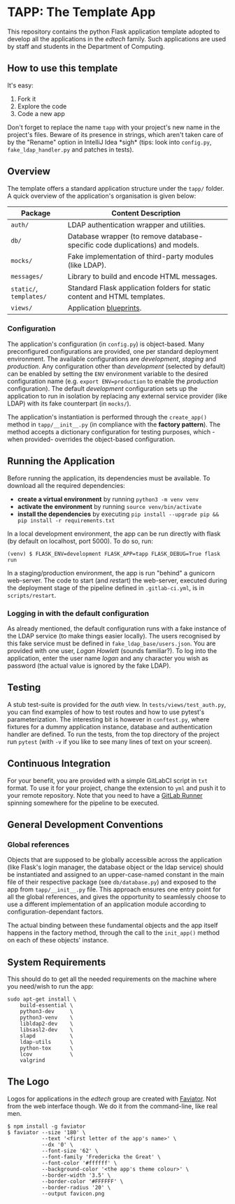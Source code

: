 # TAPP: The Template App

This repository contains the python Flask application template adopted to develop all the applications in the
*edtech* family. Such applications are used by staff and students in the Department of Computing.

## How to use this template

It's easy:
1. Fork it
2. Explore the code
3. Code a new app

Don't forget to replace the name `tapp` with your project's new name in the project's files. Beware of its presence in strings, which aren't taken care of by the "Rename"
option in IntelliJ Idea \*sigh\* (tips: look into `config.py`, `fake_ldap_handler.py` and patches in tests).


## Overview

The template offers a standard application structure under the `tapp/`
folder. A quick overview of the application's organisation is given below:

| Package | Content Description |
|---------|--------------------------|
| `auth/` | LDAP authentication wrapper and utilities. |
| `db/` | Database wrapper (to remove database-specific code duplications) and models. |
| `mocks/` | Fake implementation of third-party modules (like LDAP). |
| `messages/` | Library to build and encode HTML messages. |
| `static/`, `templates/` | Standard Flask application folders for static content and HTML templates. |
| `views/` | Application [blueprints](http://flask.pocoo.org/docs/1.0/tutorial/views/). |

### Configuration

The application's configuration (in `config.py`) is object-based. Many preconfigured configurations 
are provided, one per standard deployment environment. The available
configurations are *development*, *staging* and *production*.
Any configuration other than *development* (selected by default) can be enabled
by setting the `ENV` environment variable to the desired configuration name
(e.g. `export ENV=production` to enable the *production* configuration).
The default *development* configuration sets up the application to
run in isolation by replacing any external service provider (like LDAP) with its fake counterpart (in `mocks/`).

The application's instantiation is performed through the `create_app()` method in `tapp/__init__.py`
(in compliance with the **factory pattern**). The method accepts a dictionary configuration for
testing purposes, which -when provided- overrides the object-based
configuration.

## Running the Application 
Before running the application, its dependencies must be available.
To download all the required dependencies:
- **create a virtual environment** by running `python3 -m venv venv`
- **activate the environment** by running `source venv/bin/activate`
- **install the dependencies** by executing `pip install --upgrade pip && pip install -r requirements.txt`

In a local development environment, the app can be run directly with flask (by default on localhost, port 5000).
To do so, run:
```
(venv) $ FLASK_ENV=development FLASK_APP=tapp FLASK_DEBUG=True flask run 
```

In a staging/production environment, the app is run "behind" a gunicorn web-server. The code to start (and *re*start)
the web-server, executed during the deployment stage of the pipeline defined in `.gitlab-ci.yml`, is in `scripts/restart`.

### Logging in with the default configuration
As already mentioned, the default configuration runs with a fake instance of the LDAP service (to make things easier
locally). The users recognised by this fake service must be defined in `fake_ldap_base/users.json`. You are provided
with one user, *Logan Howlett* (sounds familiar?). To log into the application, enter the user name *logan* and any
character you wish as password (the actual value is ignored by the fake LDAP).

## Testing
A stub test-suite is provided for the *auth* view. In `tests/views/test_auth.py`, you can find examples of how to test routes and how to use
pytest's parameterization. The interesting bit is however in `conftest.py`, where fixtures for a dummy application 
instance, database and authentication handler are defined.
To run the tests, from the top directory of the project run `pytest` (with `-v` if you like to see many lines of text
 on your screen). 

## Continuous Integration
For your benefit, you are provided with a simple GitLabCI script in `txt` format. To use it for your project,
change the extension to `yml` and push it to your remote repository. 
Note that you need to have a [GitLab Runner](https://docs.gitlab.com/runner/) spinning somewhere for the pipeline to be executed. 

## General Development Conventions

### Global references 
Objects that are supposed to be globally accessible across the application (like Flask's
login manager, the database object or the ldap service) should be instantiated and assigned to an upper-case-named constant in 
the main file of their respective package (see `db/database.py`) and exposed to the app from `tapp/__init__.py` file.
This approach ensures one entry point for all the global references, and gives
the opportunity to seamlessly choose to use a different implementation of an application module
according to configuration-dependant factors.

The actual binding between these fundamental objects and the app itself happens
in the factory method, through the call to the `init_app()` method on each of these
objects' instance.

## System Requirements

This should do to get all the needed requirements on the machine where you need/wish to run the app:
```
sudo apt-get install \
    build-essential \
    python3-dev     \
    python3-venv    \
    libldap2-dev    \ 
    libsasl2-dev    \ 
    slapd           \ 
    ldap-utils      \ 
    python-tox      \
    lcov            \
    valgrind      
```

## The Logo 

Logos for applications in the *edtech* group are created with [Faviator](https://www.faviator.xyz/). Not from the 
web interface though. We do it from the command-line, like real men.
```
$ npm install -g faviator
$ faviator --size '180' \
           --text '<first letter of the app's name>' \
           --dx '0' \
           --font-size '62' \
           --font-family 'Fredericka the Great' \
           --font-color '#ffffff' \
           --background-color '<the app's theme colour>' \
           --border-width '3.5' \
           --border-color '#FFFFFF' \
           --border-radius '20' \
           --output favicon.png
```